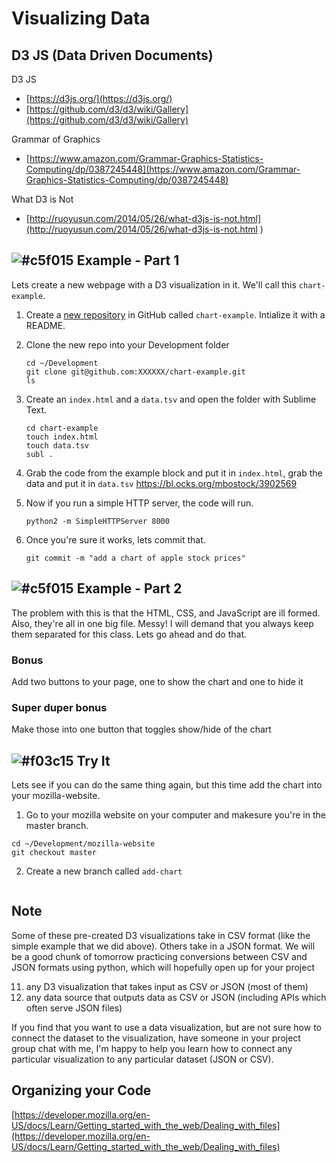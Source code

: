 
# Visualizing Data

## D3 JS (Data Driven Documents)
D3 JS

* [https://d3js.org/](https://d3js.org/)
* [https://github.com/d3/d3/wiki/Gallery](https://github.com/d3/d3/wiki/Gallery)

Grammar of Graphics

* [https://www.amazon.com/Grammar-Graphics-Statistics-Computing/dp/0387245448](https://www.amazon.com/Grammar-Graphics-Statistics-Computing/dp/0387245448)

What D3 is Not

* [http://ruoyusun.com/2014/05/26/what-d3js-is-not.html](http://ruoyusun.com/2014/05/26/what-d3js-is-not.html
)

## ![#c5f015](https://placehold.it/15/c5f015/000000?text=+) Example - Part 1

Lets create a new webpage with a D3 visualization in it. We'll call this `chart-example`.

1. Create a [new repository](https://github.com/new) in GitHub called `chart-example`. Intialize it with a README.

2. Clone the new repo into your Development folder

	```
	cd ~/Development
	git clone git@github.com:XXXXXX/chart-example.git
	ls
	```
3. Create an `index.html` and a `data.tsv` and open the folder with Sublime Text.

	```
	cd chart-example
	touch index.html
	touch data.tsv
	subl .
	```
4. Grab the code from the example block and put it in `index.html`, grab the data and put it in `data.tsv`
 https://bl.ocks.org/mbostock/3902569
 
5. Now if you run a simple HTTP server, the code will run.

	```
	python2 -m SimpleHTTPServer 8000
	```
	
6. Once you're sure it works, lets commit that.

	```
	git commit -m "add a chart of apple stock prices"
	```
	
## ![#c5f015](https://placehold.it/15/c5f015/000000?text=+) Example - Part 2

The problem with this is that the HTML, CSS, and JavaScript are ill formed. Also, they're all in one big file. Messy! I will demand that you always keep them separated for this class. Lets go ahead and do that.


### Bonus
Add two buttons to your page, one to show the chart and one to hide it

### Super duper bonus
Make those into one button that toggles show/hide of the chart

## ![#f03c15](https://placehold.it/15/f03c15/000000?text=+) Try It

Lets see if you can do the same thing again, but this time add the chart into your mozilla-website.

1. Go to your mozilla website on your computer and makesure you're in the master branch.

```
cd ~/Development/mozilla-website
git checkout master
```

2. Create a new branch called `add-chart`

```
```


## Note

Some of these pre-created D3 visualizations take in CSV format (like the simple example that we did above). Others take in a JSON format. We will be a good chunk of tomorrow practicing conversions between CSV and JSON formats using python, which will hopefully open up for your project

  11. any D3 visualization that takes input as CSV or JSON (most of them)
  2. any data source that outputs data as CSV or JSON (including APIs which often serve JSON files)

If you find that you want to use a data visualization, but are not sure how to connect the dataset to the visualization, have someone in your project group chat with me, I'm happy to help you learn how to connect any particular visualization to any particular dataset (JSON or CSV).


## Organizing your Code

[https://developer.mozilla.org/en-US/docs/Learn/Getting_started_with_the_web/Dealing_with_files](https://developer.mozilla.org/en-US/docs/Learn/Getting_started_with_the_web/Dealing_with_files)
